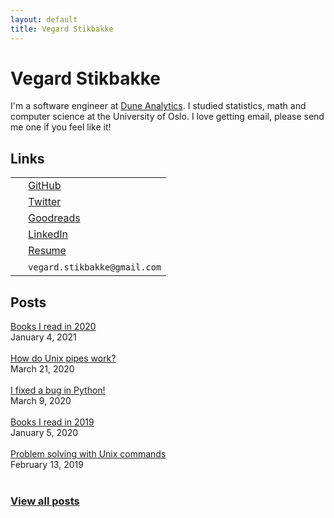 ```yaml
---
layout: default
title: Vegard Stikbakke
---
```


# Vegard Stikbakke

I'm a software engineer at [Dune Analytics](https://duneanalytics.com/).
I studied statistics, math and computer science at the University of Oslo.
I love getting email, please send me one if you feel like it!

## Links


<table>
  <tr>
    <td><i class="fab fa-github" aria-hidden="true"></i></td>
    <td>&nbsp;<a href="https://github.com/vegarsti">GitHub</a></td> 
  </tr>
  <tr>
    <td><i class="fab fa-twitter" aria-hidden="true"></i></td>
    <td>&nbsp;<a href="https://twitter.com/vegardstikbakke">Twitter</a></td> 
  </tr>
  <tr>
    <td><i class="fab fa-goodreads" aria-hidden="true"></i></td>
    <td>&nbsp;<a href="https://www.goodreads.com/user/show/3400170-vegard-stikbakke">Goodreads</a></td> 
  </tr>
  <tr>
    <td><i class="fab fa-linkedin" aria-hidden="true"></i></td>
    <td>&nbsp;<a href="https://no.linkedin.com/in/vegardstikbakke">LinkedIn</a></td> 
  </tr>
  <tr>
    <td><i class="fas fa-file-alt" aria-hidden="true"></i></td>
    <td>&nbsp;<a href="assets/pdf/Resume.pdf">Resume</a></td> 
  </tr>
  <tr>
    <td><i class="fas fa-envelope" aria-hidden="true"></i></td>
    <td>&nbsp;<code>vegard.stikbakke@gmail.com</code></td> 
  </tr>
</table>


## Posts
<div>
<div>
<a href="https://www.vegardstikbakke.com/books-2020/">Books I read in 2020</a>
<br />January 4, 2021
</div>
<br />
<div>
<a href="https://www.vegardstikbakke.com/how-do-pipes-work-sigpipe/">How do Unix pipes work?</a>
<br />March 21, 2020
</div>
<br />
<div>
<a href="https://www.vegardstikbakke.com/python-contribution/">I fixed a bug in Python!</a>
<br />March 9, 2020
</div>
<br />
<div>
<a href="https://www.vegardstikbakke.com/books-2019/">Books I read in 2019</a>
<br />January 5, 2020
</div>
<br />
<div>
<a href="https://www.vegardstikbakke.com/unix/">Problem solving with Unix commands</a>
<br />February 13, 2019
</div>
<br />
<h3><a href="blog/">View all posts</a></h3>
</div>